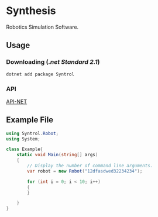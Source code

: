 # Synthesis

Robotics Simulation Software.

## Usage

### Downloading (*.net Standard 2.1*)

`dotnet add package Syntrol`

### API

[API-NET](/api/Syntrol.md)

## Example File

```cs
using Syntrol.Robot;
using System;

class Example{
    static void Main(string[] args)
    {
        // Display the number of command line arguments.
        var robot = new Robot("12dfasdwed32234234");

        for (int i = 0; i < 10; i++)
        {
        }

    }
}
```
